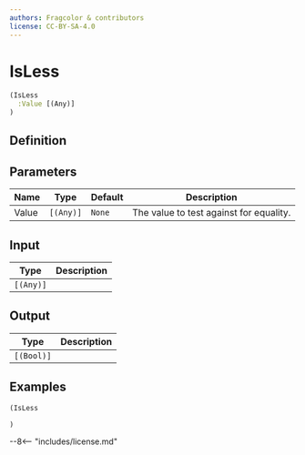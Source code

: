 ```yaml
---
authors: Fragcolor & contributors
license: CC-BY-SA-4.0
---
```



# IsLess

```clojure
(IsLess
  :Value [(Any)]
)
```


## Definition




## Parameters

| Name | Type | Default | Description |
|------|------|---------|-------------|
| Value | `[(Any)]` | `None` | The value to test against for equality. |


## Input

| Type | Description |
|------|-------------|
| `[(Any)]` |  |


## Output

| Type | Description |
|------|-------------|
| `[(Bool)]` |  |


## Examples

```clojure
(IsLess

)
```


--8<-- "includes/license.md"
